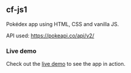 ## cf-js1
Pokédex app using HTML, CSS and vanilla JS.

API used: https://pokeapi.co/api/v2/

### Live demo
Check out the [live demo](kimkwanka.github.io/cf-js1) to see the app in action.
